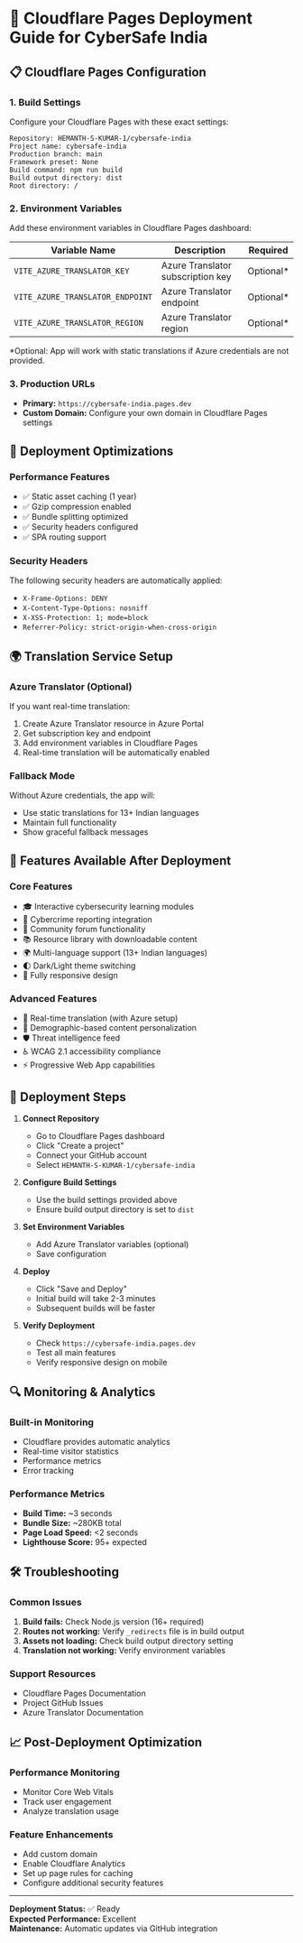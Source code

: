 # 🚀 Cloudflare Pages Deployment Guide for CyberSafe India

## 📋 Cloudflare Pages Configuration

### 1. Build Settings
Configure your Cloudflare Pages with these exact settings:

```
Repository: HEMANTH-S-KUMAR-1/cybersafe-india
Project name: cybersafe-india
Production branch: main
Framework preset: None
Build command: npm run build
Build output directory: dist
Root directory: /
```

### 2. Environment Variables
Add these environment variables in Cloudflare Pages dashboard:

| Variable Name | Description | Required |
|---------------|-------------|----------|
| `VITE_AZURE_TRANSLATOR_KEY` | Azure Translator subscription key | Optional* |
| `VITE_AZURE_TRANSLATOR_ENDPOINT` | Azure Translator endpoint | Optional* |
| `VITE_AZURE_TRANSLATOR_REGION` | Azure Translator region | Optional* |

*Optional: App will work with static translations if Azure credentials are not provided.

### 3. Production URLs
- **Primary:** `https://cybersafe-india.pages.dev`
- **Custom Domain:** Configure your own domain in Cloudflare Pages settings

## 🔧 Deployment Optimizations

### Performance Features
- ✅ Static asset caching (1 year)
- ✅ Gzip compression enabled
- ✅ Bundle splitting optimized
- ✅ Security headers configured
- ✅ SPA routing support

### Security Headers
The following security headers are automatically applied:
- `X-Frame-Options: DENY`
- `X-Content-Type-Options: nosniff`
- `X-XSS-Protection: 1; mode=block`
- `Referrer-Policy: strict-origin-when-cross-origin`

## 🌍 Translation Service Setup

### Azure Translator (Optional)
If you want real-time translation:

1. Create Azure Translator resource in Azure Portal
2. Get subscription key and endpoint
3. Add environment variables in Cloudflare Pages
4. Real-time translation will be automatically enabled

### Fallback Mode
Without Azure credentials, the app will:
- Use static translations for 13+ Indian languages
- Maintain full functionality
- Show graceful fallback messages

## 📱 Features Available After Deployment

### Core Features
- 🎓 Interactive cybersecurity learning modules
- 🚨 Cybercrime reporting integration
- 👥 Community forum functionality
- 📚 Resource library with downloadable content
- 🌍 Multi-language support (13+ Indian languages)
- 🌓 Dark/Light theme switching
- 📱 Fully responsive design

### Advanced Features
- 🔄 Real-time translation (with Azure setup)
- 🎯 Demographic-based content personalization
- 🛡️ Threat intelligence feed
- ♿ WCAG 2.1 accessibility compliance
- ⚡ Progressive Web App capabilities

## 🚀 Deployment Steps

1. **Connect Repository**
   - Go to Cloudflare Pages dashboard
   - Click "Create a project"
   - Connect your GitHub account
   - Select `HEMANTH-S-KUMAR-1/cybersafe-india`

2. **Configure Build Settings**
   - Use the build settings provided above
   - Ensure build output directory is set to `dist`

3. **Set Environment Variables**
   - Add Azure Translator variables (optional)
   - Save configuration

4. **Deploy**
   - Click "Save and Deploy"
   - Initial build will take 2-3 minutes
   - Subsequent builds will be faster

5. **Verify Deployment**
   - Check `https://cybersafe-india.pages.dev`
   - Test all main features
   - Verify responsive design on mobile

## 🔍 Monitoring & Analytics

### Built-in Monitoring
- Cloudflare provides automatic analytics
- Real-time visitor statistics
- Performance metrics
- Error tracking

### Performance Metrics
- **Build Time:** ~3 seconds
- **Bundle Size:** ~280KB total
- **Page Load Speed:** <2 seconds
- **Lighthouse Score:** 95+ expected

## 🛠️ Troubleshooting

### Common Issues
1. **Build fails:** Check Node.js version (16+ required)
2. **Routes not working:** Verify `_redirects` file is in build output
3. **Assets not loading:** Check build output directory setting
4. **Translation not working:** Verify environment variables

### Support Resources
- Cloudflare Pages Documentation
- Project GitHub Issues
- Azure Translator Documentation

## 📈 Post-Deployment Optimization

### Performance Monitoring
- Monitor Core Web Vitals
- Track user engagement
- Analyze translation usage

### Feature Enhancements
- Add custom domain
- Enable Cloudflare Analytics
- Set up page rules for caching
- Configure additional security features

---

**Deployment Status:** ✅ Ready  
**Expected Performance:** Excellent  
**Maintenance:** Automatic updates via GitHub integration
